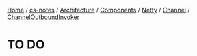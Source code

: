[Home](https://mengxianbin.github.io) /
[cs-notes](https://mengxianbin.github.io/cs-notes/site) /
[Architecture](https://mengxianbin.github.io/cs-notes/site/Architecture) /
[Components](https://mengxianbin.github.io/cs-notes/site/Architecture/Components) /
[Netty](https://mengxianbin.github.io/cs-notes/site/Architecture/Components/Netty) /
[Channel](https://mengxianbin.github.io/cs-notes/site/Architecture/Components/Netty/Channel) /
[ChannelOutboundInvoker](https://mengxianbin.github.io/cs-notes/site/Architecture/Components/Netty/Channel/ChannelOutboundInvoker)

# TO DO
